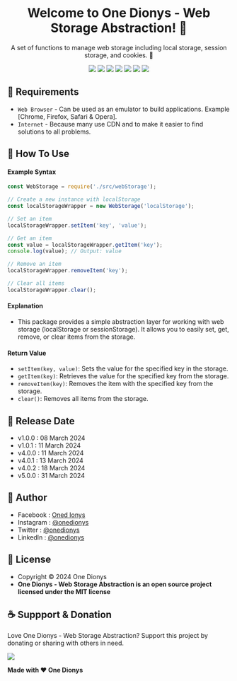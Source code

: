 <h1 align="center">Welcome to One Dionys - Web Storage Abstraction! 👋 </h1>

<p align="center">A set of functions to manage web storage including local storage, session storage, and cookies. 💖 </p>

<p align="center">
<img src="https://img.shields.io/github/contributors/onedionys/onedionys-web-storage-abstraction?style=flat-square">
<img src="https://img.shields.io/github/issues/onedionys/onedionys-web-storage-abstraction?style=flat-square">
<img src="https://img.shields.io/github/stars/onedionys/onedionys-web-storage-abstraction?style=flat-square"> 
<img src="https://img.shields.io/github/forks/onedionys/onedionys-web-storage-abstraction?style=flat-square">
<img src="https://img.shields.io/github/last-commit/onedionys/onedionys-web-storage-abstraction.svg?style=flat-square">
<img src="https://img.shields.io/github/languages/code-size/onedionys/onedionys-web-storage-abstraction?style=flat-square">
<img src="https://img.shields.io/github/license/onedionys/onedionys-web-storage-abstraction?style=flat-square">
</p>

## 💾 Requirements

* `Web Browser` - Can be used as an emulator to build applications. Example [Chrome, Firefox, Safari & Opera].
* `Internet` - Because many use CDN and to make it easier to find solutions to all problems.

## 🎯 How To Use

#### Example Syntax

```javascript
const WebStorage = require('./src/webStorage');

// Create a new instance with localStorage
const localStorageWrapper = new WebStorage('localStorage');

// Set an item
localStorageWrapper.setItem('key', 'value');

// Get an item
const value = localStorageWrapper.getItem('key');
console.log(value); // Output: value

// Remove an item
localStorageWrapper.removeItem('key');

// Clear all items
localStorageWrapper.clear();
```

#### Explanation

* This package provides a simple abstraction layer for working with web storage (localStorage or sessionStorage). It allows you to easily set, get, remove, or clear items from the storage.

#### Return Value

* `setItem(key, value)`: Sets the value for the specified key in the storage.
* `getItem(key)`: Retrieves the value for the specified key from the storage.
* `removeItem(key)`: Removes the item with the specified key from the storage.
* `clear()`: Removes all items from the storage.

## 📆 Release Date

* v1.0.0 : 08 March 2024
* v1.0.1 : 11 March 2024
* v4.0.0 : 11 March 2024
* v4.0.1 : 13 March 2024
* v4.0.2 : 18 March 2024
* v5.0.0 : 31 March 2024

## 🧑 Author

* Facebook : <a href="https://www.facebook.com/theonedionys"> Oned Ionys</a>
* Instagram : <a href="https://www.instagram.com/onedionys/"> @onedionys</a>
* Twitter : <a href="https://twitter.com/onedionys"> @onedionys</a>
* LinkedIn :  <a href="https://www.linkedin.com/in/onedionys/"> @onedionys</a>

## 📝 License

* Copyright © 2024 One Dionys
* **One Dionys - Web Storage Abstraction is an open source project licensed under the MIT license**

## ☕️ Suppport & Donation

Love One Dionys - Web Storage Abstraction? Support this project by donating or sharing with others in need.

<a href="https://www.buymeacoffee.com/onedionys"><img src="https://img.shields.io/badge/Buy_Me_A_Coffee-FFDD00?style=for-the-badge&logo=buy-me-a-coffee&logoColor=black"/> </a>

**Made with ❤️ One Dionys**
